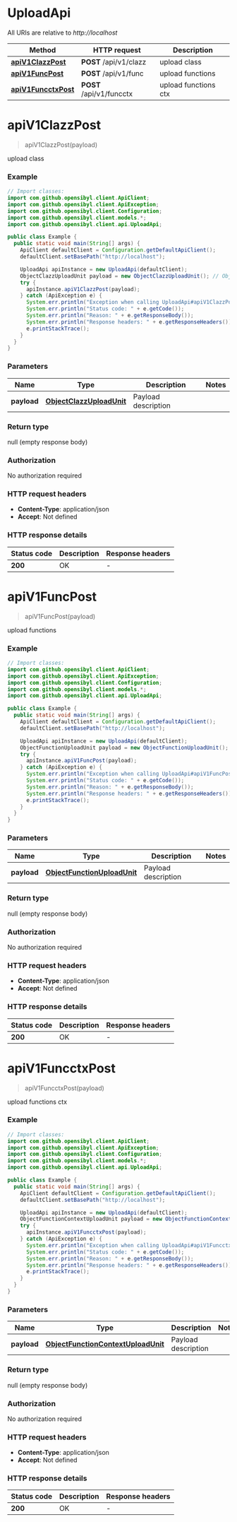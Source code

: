 # UploadApi

All URIs are relative to *http://localhost*

| Method | HTTP request | Description |
|------------- | ------------- | -------------|
| [**apiV1ClazzPost**](UploadApi.md#apiV1ClazzPost) | **POST** /api/v1/clazz | upload class |
| [**apiV1FuncPost**](UploadApi.md#apiV1FuncPost) | **POST** /api/v1/func | upload functions |
| [**apiV1FuncctxPost**](UploadApi.md#apiV1FuncctxPost) | **POST** /api/v1/funcctx | upload functions ctx |


<a name="apiV1ClazzPost"></a>
# **apiV1ClazzPost**
> apiV1ClazzPost(payload)

upload class

### Example
```java
// Import classes:
import com.github.opensibyl.client.ApiClient;
import com.github.opensibyl.client.ApiException;
import com.github.opensibyl.client.Configuration;
import com.github.opensibyl.client.models.*;
import com.github.opensibyl.client.api.UploadApi;

public class Example {
  public static void main(String[] args) {
    ApiClient defaultClient = Configuration.getDefaultApiClient();
    defaultClient.setBasePath("http://localhost");

    UploadApi apiInstance = new UploadApi(defaultClient);
    ObjectClazzUploadUnit payload = new ObjectClazzUploadUnit(); // ObjectClazzUploadUnit | Payload description
    try {
      apiInstance.apiV1ClazzPost(payload);
    } catch (ApiException e) {
      System.err.println("Exception when calling UploadApi#apiV1ClazzPost");
      System.err.println("Status code: " + e.getCode());
      System.err.println("Reason: " + e.getResponseBody());
      System.err.println("Response headers: " + e.getResponseHeaders());
      e.printStackTrace();
    }
  }
}
```

### Parameters

| Name | Type | Description  | Notes |
|------------- | ------------- | ------------- | -------------|
| **payload** | [**ObjectClazzUploadUnit**](ObjectClazzUploadUnit.md)| Payload description | |

### Return type

null (empty response body)

### Authorization

No authorization required

### HTTP request headers

 - **Content-Type**: application/json
 - **Accept**: Not defined

### HTTP response details
| Status code | Description | Response headers |
|-------------|-------------|------------------|
| **200** | OK |  -  |

<a name="apiV1FuncPost"></a>
# **apiV1FuncPost**
> apiV1FuncPost(payload)

upload functions

### Example
```java
// Import classes:
import com.github.opensibyl.client.ApiClient;
import com.github.opensibyl.client.ApiException;
import com.github.opensibyl.client.Configuration;
import com.github.opensibyl.client.models.*;
import com.github.opensibyl.client.api.UploadApi;

public class Example {
  public static void main(String[] args) {
    ApiClient defaultClient = Configuration.getDefaultApiClient();
    defaultClient.setBasePath("http://localhost");

    UploadApi apiInstance = new UploadApi(defaultClient);
    ObjectFunctionUploadUnit payload = new ObjectFunctionUploadUnit(); // ObjectFunctionUploadUnit | Payload description
    try {
      apiInstance.apiV1FuncPost(payload);
    } catch (ApiException e) {
      System.err.println("Exception when calling UploadApi#apiV1FuncPost");
      System.err.println("Status code: " + e.getCode());
      System.err.println("Reason: " + e.getResponseBody());
      System.err.println("Response headers: " + e.getResponseHeaders());
      e.printStackTrace();
    }
  }
}
```

### Parameters

| Name | Type | Description  | Notes |
|------------- | ------------- | ------------- | -------------|
| **payload** | [**ObjectFunctionUploadUnit**](ObjectFunctionUploadUnit.md)| Payload description | |

### Return type

null (empty response body)

### Authorization

No authorization required

### HTTP request headers

 - **Content-Type**: application/json
 - **Accept**: Not defined

### HTTP response details
| Status code | Description | Response headers |
|-------------|-------------|------------------|
| **200** | OK |  -  |

<a name="apiV1FuncctxPost"></a>
# **apiV1FuncctxPost**
> apiV1FuncctxPost(payload)

upload functions ctx

### Example
```java
// Import classes:
import com.github.opensibyl.client.ApiClient;
import com.github.opensibyl.client.ApiException;
import com.github.opensibyl.client.Configuration;
import com.github.opensibyl.client.models.*;
import com.github.opensibyl.client.api.UploadApi;

public class Example {
  public static void main(String[] args) {
    ApiClient defaultClient = Configuration.getDefaultApiClient();
    defaultClient.setBasePath("http://localhost");

    UploadApi apiInstance = new UploadApi(defaultClient);
    ObjectFunctionContextUploadUnit payload = new ObjectFunctionContextUploadUnit(); // ObjectFunctionContextUploadUnit | Payload description
    try {
      apiInstance.apiV1FuncctxPost(payload);
    } catch (ApiException e) {
      System.err.println("Exception when calling UploadApi#apiV1FuncctxPost");
      System.err.println("Status code: " + e.getCode());
      System.err.println("Reason: " + e.getResponseBody());
      System.err.println("Response headers: " + e.getResponseHeaders());
      e.printStackTrace();
    }
  }
}
```

### Parameters

| Name | Type | Description  | Notes |
|------------- | ------------- | ------------- | -------------|
| **payload** | [**ObjectFunctionContextUploadUnit**](ObjectFunctionContextUploadUnit.md)| Payload description | |

### Return type

null (empty response body)

### Authorization

No authorization required

### HTTP request headers

 - **Content-Type**: application/json
 - **Accept**: Not defined

### HTTP response details
| Status code | Description | Response headers |
|-------------|-------------|------------------|
| **200** | OK |  -  |

